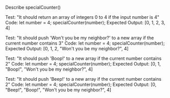 Describe specialCounter()


Test: "It should return an array of integers 0 to 4 if the input number is 4"
Code:
let number = 4;
specialCounter(number);
Expected Output: [0, 1, 2, 3, 4]

Test: "It should push 'Won't you be my neighbor?' to a new array if the current number contains 3"
Code:
let number = 4;
specialCounter(number);
Expected Output: [0, 1, 2, "Won't you be my neighbor?", 4]

Test: "It should push 'Boop!' to a new array if the current number contains 2"
Code:
let number = 4;
specialCounter(number);
Expected Output: [0, 1, "Boop!", "Won't you be my neighbor?", 4]

Test: "It should push 'Beep!' to a new array if the current number contains 2"
Code:
let number = 4;
specialCounter(number);
Expected Output: [0, "Beep!", "Boop!", "Won't you be my neighbor?", 4]